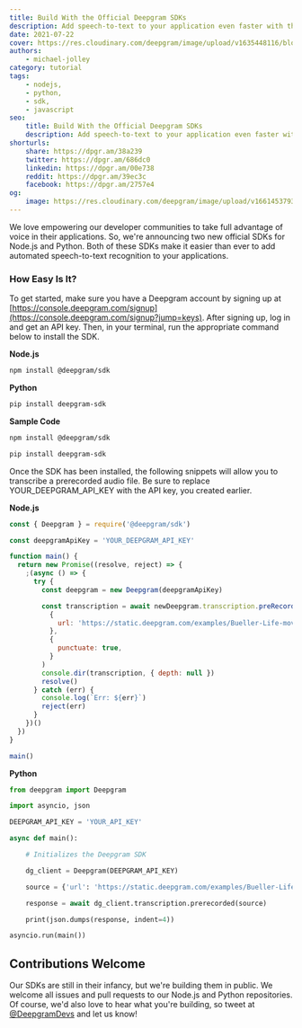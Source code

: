 ```yaml
---
title: Build With the Official Deepgram SDKs
description: Add speech-to-text to your application even faster with the new Node.js and Python SDKs for the Deepgram API.
date: 2021-07-22
cover: https://res.cloudinary.com/deepgram/image/upload/v1635448116/blog/2021/07/build-with-the-official-deepgram-sdks/build-w-official-dg-sdks-blog%402x.jpg
authors:
    - michael-jolley
category: tutorial
tags:
    - nodejs,
    - python,
    - sdk,
    - javascript
seo:
    title: Build With the Official Deepgram SDKs
    description: Add speech-to-text to your application even faster with the new Node.js and Python SDKs for the Deepgram API.
shorturls:
    share: https://dpgr.am/38a239
    twitter: https://dpgr.am/686dc0
    linkedin: https://dpgr.am/00e738
    reddit: https://dpgr.am/39ec3c
    facebook: https://dpgr.am/2757e4
og:
    image: https://res.cloudinary.com/deepgram/image/upload/v1661453793/blog/build-with-the-official-deepgram-sdks/ograph.png
---
```


We love empowering our developer communities to take full advantage of voice in their applications. So, we're announcing two new official SDKs for Node.js and Python. Both of these SDKs make it easier than ever to add automated speech-to-text recognition to your applications.

### How Easy Is It?

To get started, make sure you have a Deepgram account by signing up at [https://console.deepgram.com/signup](https://console.deepgram.com/signup?jump=keys). After signing up, log in and get an API key. Then, in your terminal, run the appropriate command below to install the SDK.

**Node.js**

```bash
npm install @deepgram/sdk
```

**Python**

```bash
pip install deepgram-sdk
```

**Sample Code**

```bash
npm install @deepgram/sdk
```

```bash
pip install deepgram-sdk
```

Once the SDK has been installed, the following snippets will allow you to transcribe a prerecorded audio file. Be sure to replace YOUR\_DEEPGRAM\_API\_KEY with the API key, you created earlier.

**Node.js**

```js
const { Deepgram } = require('@deepgram/sdk')

const deepgramApiKey = 'YOUR_DEEPGRAM_API_KEY'

function main() {
  return new Promise((resolve, reject) => {
    ;(async () => {
      try {
        const deepgram = new Deepgram(deepgramApiKey)

        const transcription = await newDeepgram.transcription.preRecorded(
          {
            url: 'https://static.deepgram.com/examples/Bueller-Life-moves-pretty-fast.wav',
          },
          {
            punctuate: true,
          }
        )
        console.dir(transcription, { depth: null })
        resolve()
      } catch (err) {
        console.log(`Err: ${err}`)
        reject(err)
      }
    })()
  })
}

main()
```

**Python**

```python
from deepgram import Deepgram

import asyncio, json

DEEPGRAM_API_KEY = 'YOUR_API_KEY'

async def main():

    # Initializes the Deepgram SDK

    dg_client = Deepgram(DEEPGRAM_API_KEY)

    source = {'url': 'https://static.deepgram.com/examples/Bueller-Life-moves-pretty-fast.wav'}

    response = await dg_client.transcription.prerecorded(source)

    print(json.dumps(response, indent=4))

asyncio.run(main())
```

## Contributions Welcome

Our SDKs are still in their infancy, but we're building them in public. We welcome all issues and pull requests to our Node.js and Python repositories. Of course, we'd also love to hear what you're building, so tweet at [@DeepgramDevs](https://twitter.com/deepgramdevs) and let us know!

